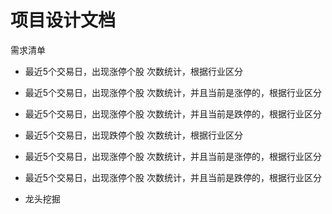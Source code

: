 # 项目设计文档

需求清单

- 最近5个交易日，出现涨停个股 次数统计，根据行业区分
- 最近5个交易日，出现涨停个股 次数统计，并且当前是涨停的，根据行业区分
- 最近5个交易日，出现涨停个股 次数统计，并且当前是跌停的，根据行业区分

- 最近5个交易日，出现跌停个股 次数统计，根据行业区分
- 最近5个交易日，出现涨停个股 次数统计，并且当前是涨停的，根据行业区分
- 最近5个交易日，出现涨停个股 次数统计，并且当前是跌停的，根据行业区分

- 龙头挖掘